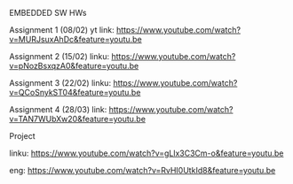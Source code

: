 EMBEDDED SW HWs

Assignment 1 (08/02)
yt link: https://www.youtube.com/watch?v=MURJsuxAhDc&feature=youtu.be

Assignment 2 (15/02)
linku:   https://www.youtube.com/watch?v=pNozBsxqzA0&feature=youtu.be

Assignment 3 (22/02)
linku:   https://www.youtube.com/watch?v=QCoSnykST04&feature=youtu.be

Assignment 4 (28/03)
link:	 https://www.youtube.com/watch?v=TAN7WUbXw20&feature=youtu.be

Project

linku:   https://www.youtube.com/watch?v=gLlx3C3Cm-o&feature=youtu.be 

eng:	 https://www.youtube.com/watch?v=RvHI0UtkId8&feature=youtu.be	 
